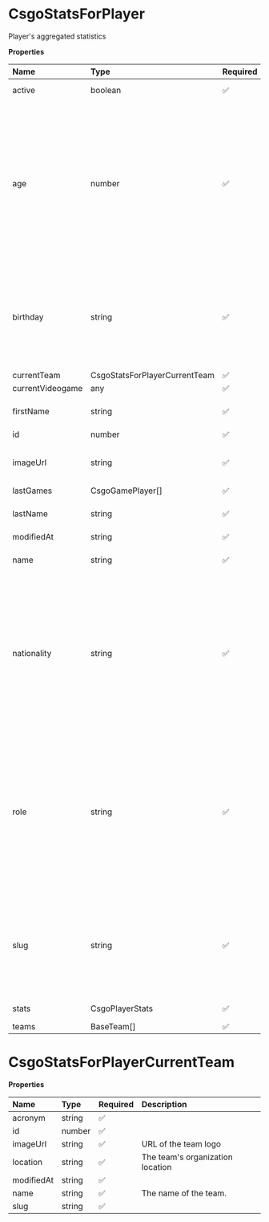 # CsgoStatsForPlayer

Player's aggregated statistics

**Properties**

| Name             | Type                          | Required | Description                                                                                                                                                                                                                                    |
| :--------------- | :---------------------------- | :------- | :--------------------------------------------------------------------------------------------------------------------------------------------------------------------------------------------------------------------------------------------- |
| active           | boolean                       | ✅       | Whether player is active                                                                                                                                                                                                                       |
| age              | number                        | ✅       | Age of the player, `null` if unknown. When `birthday` is `null`, `age` is an approxiamation. Read more about [players' age](/docs/about-players-age) <br/>**Note**: This field is only present for users running the Historical plan or above. |
| birthday         | string                        | ✅       | Birth day of the player, `YYYY-MM-DD` format. `null` if unknown. <br/>**Note**: This field is only present for users running the Historical plan or above.                                                                                     |
| currentTeam      | CsgoStatsForPlayerCurrentTeam | ✅       |                                                                                                                                                                                                                                                |
| currentVideogame | any                           | ✅       |                                                                                                                                                                                                                                                |
| firstName        | string                        | ✅       | First name of the player. `null` if unknown                                                                                                                                                                                                    |
| id               | number                        | ✅       | ID of the player                                                                                                                                                                                                                               |
| imageUrl         | string                        | ✅       | URL to the photo of the player. `null` if not available.                                                                                                                                                                                       |
| lastGames        | CsgoGamePlayer[]              | ✅       |                                                                                                                                                                                                                                                |
| lastName         | string                        | ✅       | Last name of the player. `null` if unknown                                                                                                                                                                                                     |
| modifiedAt       | string                        | ✅       |                                                                                                                                                                                                                                                |
| name             | string                        | ✅       | Professional name of the player                                                                                                                                                                                                                |
| nationality      | string                        | ✅       | Country code matching the nationality of the player according to the ISO 3166-1 standard (Alpha-2 code). <br/>In addition to the standard, the `XK` code is used for Kosovo. <br/>`null` if unknown                                            |
| role             | string                        | ✅       | Role/position of the player. Field value varies depending on the video game.`null` if unknown. <br/>**Note**: role is only available for DotA 2, League of Legends, and Overwatch players. <br/>`null` for other video games.                  |
| slug             | string                        | ✅       | Unique, human-readable identifier for the player. <br/>`id` and `slug` can be used interchangeably throughout the API.                                                                                                                         |
| stats            | CsgoPlayerStats               | ✅       | Statistics for all matches                                                                                                                                                                                                                     |
| teams            | BaseTeam[]                    | ✅       |                                                                                                                                                                                                                                                |

# CsgoStatsForPlayerCurrentTeam

**Properties**

| Name       | Type   | Required | Description                      |
| :--------- | :----- | :------- | :------------------------------- |
| acronym    | string | ✅       |                                  |
| id         | number | ✅       |                                  |
| imageUrl   | string | ✅       | URL of the team logo             |
| location   | string | ✅       | The team's organization location |
| modifiedAt | string | ✅       |                                  |
| name       | string | ✅       | The name of the team.            |
| slug       | string | ✅       |                                  |
